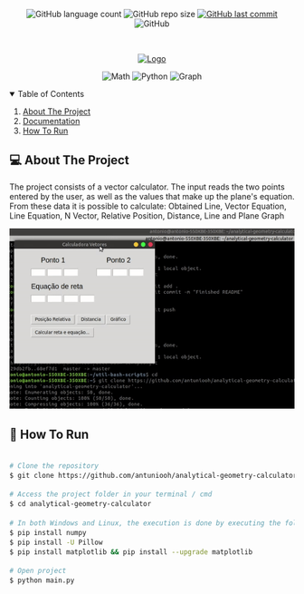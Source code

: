 <p align="center">
  <img alt="GitHub language count" src="https://img.shields.io/github/languages/count/antuniooh/analytical-geometry-calculator">

  <img alt="GitHub repo size" src="https://img.shields.io/github/repo-size/antuniooh/analytical-geometry-calculator">
  
  <a href="https://github.com/antuniooh/analytical-geometry-calculator/commits/master">
    <img alt="GitHub last commit" src="https://img.shields.io/github/last-commit/antuniooh/analytical-geometry-calculator">
  </a>
  
   <img alt="GitHub" src="https://img.shields.io/github/license/antuniooh/analytical-geometry-calculator">
</p>

<!-- PROJECT LOGO -->
<br />
<p align="center">
  <a href="https://github.com/antuniooh/analytical-geometry-calculator">
    <img src="https://st4.depositphotos.com/16138592/30030/v/450/depositphotos_300303958-stock-illustration-analytic-geometry-line-vector.jpg" alt="Logo" width="550">
  </a>
</p>

<p align="center">
  <img alt="Math" src="https://img.shields.io/badge/Math-red?style=for-the-badge&logo=math&logoColor=white"/>
  <img alt="Python" src="https://img.shields.io/badge/Python-darkblue?style=for-the-badge&logo=python&logoColor=white"/>
    <img alt="Graph" src="https://img.shields.io/badge/Graph-darkrgreen?style=for-the-badge&logo=graph&logoColor=white"/>
</p>


<!-- TABLE OF CONTENTS -->
<details open="open">
  <summary>Table of Contents</summary>
  <ol>
    <li>
      <a href="#-about-the-project">About The Project</a>
    </li>
    <li>
      <a href="#-documentation">Documentation</a>
    </li>
    <li>
      <a href="#-how-to-run">How To Run</a>
    </li>
  </ol>
</details>


<!-- ABOUT THE PROJECT -->
## 💻 About The Project
The project consists of a vector calculator. The input reads the two points entered by the user, as well as the values ​​that make up the plane's equation. From these data it is possible to calculate: Obtained Line, Vector Equation, Line Equation, N Vector, Relative Position, Distance, Line and Plane Graph

![app](https://github.com/antuniooh/analytical-geometry-calculator/blob/master/images/app.gif)


<!-- HOW TO RUN -->
## 🚀 How To Run

```bash

# Clone the repository
$ git clone https://github.com/antuniooh/analytical-geometry-calculator.git

# Access the project folder in your terminal / cmd
$ cd analytical-geometry-calculator

# In both Windows and Linux, the execution is done by executing the following line in the terminal, or using an IDE of your choice. It is necessary to install certain libraries before running the project itself.
$ pip install numpy
$ pip install -U Pillow
$ pip install matplotlib && pip install --upgrade matplotlib

# Open project
$ python main.py

```